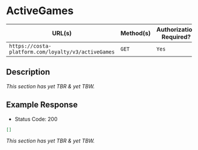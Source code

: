 # ActiveGames
| URL(s) | Method(s) | Authorization Required? |
| ------ | --------- | ----------------------- |
| `https://costa-platform.com/loyalty/v3/activeGames` | `GET` | `Yes` |


## Description
*This section has yet TBR & yet TBW.*

## Example Response
- Status Code: 200
```json
[]
```

*This section has yet TBR & yet TBW.*